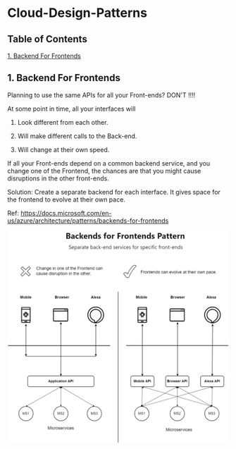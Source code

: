 # Cloud-Design-Patterns

## Table of Contents

[1. Backend For Frontends](#1-Backend-For-Frontends)


## 1. Backend For Frontends

Planning to use the same APIs for all your Front-ends? DON'T !!!!

At some point in time, all your interfaces will

1. Look different from each other.

2. Will make different calls to the Back-end.

3. Will change at their own speed.


If all your Front-ends depend on a common backend service, and you change one of the Frontend, the chances are that you might cause disruptions in the other front-ends.

Solution: Create a separate backend for each interface. It gives space for the frontend to evolve at their own pace.


Ref: https://docs.microsoft.com/en-us/azure/architecture/patterns/backends-for-frontends

![](/BackendForFrontEnd/CloudDesignPatterns-BFF.png)
